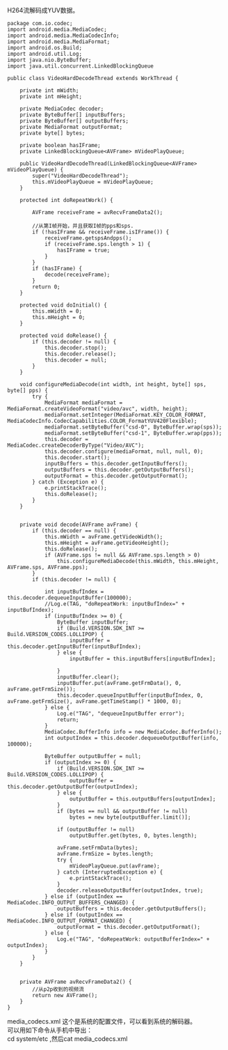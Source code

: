 H264流解码成YUV数据。

    
    package com.io.codec;
    import android.media.MediaCodec;
    import android.media.MediaCodecInfo;
    import android.media.MediaFormat;
    import android.os.Build;
    import android.util.Log;
    import java.nio.ByteBuffer;
    import java.util.concurrent.LinkedBlockingQueue

    public class VideoHardDecodeThread extends WorkThread {

        private int mWidth;
        private int mHeight;

        private MediaCodec decoder;
        private ByteBuffer[] inputBuffers;
        private ByteBuffer[] outputBuffers;
        private MediaFormat outputFormat;
        private byte[] bytes;

        private boolean hasIFrame;
        private LinkedBlockingQueue<AVFrame> mVideoPlayQueue;

        public VideoHardDecodeThread(LinkedBlockingQueue<AVFrame> mVideoPlayQueue) {
            super("VideoHardDecodeThread");
            this.mVideoPlayQueue = mVideoPlayQueue;
        }

        protected int doRepeatWork() {

            AVFrame receiveFrame = avRecvFrameData2();

            //从第I帧开始，并且获取I帧的pps和sps.
            if (!hasIFrame && receiveFrame.isIFrame()) {
                receiveFrame.getspsAndpps();
                if (receiveFrame.sps.length > 1) {
                    hasIFrame = true;
                }
            }
            if (hasIFrame) {
                decode(receiveFrame);
            }
            return 0;
        }

        protected void doInitial() {
            this.mWidth = 0;
            this.mHeight = 0;
        }

        protected void doRelease() {
            if (this.decoder != null) {
                this.decoder.stop();
                this.decoder.release();
                this.decoder = null;
            }
        }

        void configureMediaDecode(int width, int height, byte[] sps, byte[] pps) {
            try {
                MediaFormat mediaFormat = MediaFormat.createVideoFormat("video/avc", width, height);
                mediaFormat.setInteger(MediaFormat.KEY_COLOR_FORMAT, MediaCodecInfo.CodecCapabilities.COLOR_FormatYUV420Flexible);
                mediaFormat.setByteBuffer("csd-0", ByteBuffer.wrap(sps));
                mediaFormat.setByteBuffer("csd-1", ByteBuffer.wrap(pps));
                this.decoder = MediaCodec.createDecoderByType("Video/AVC");
                this.decoder.configure(mediaFormat, null, null, 0);
                this.decoder.start();
                inputBuffers = this.decoder.getInputBuffers();
                outputBuffers = this.decoder.getOutputBuffers();
                outputFormat = this.decoder.getOutputFormat();
            } catch (Exception e) {
                e.printStackTrace();
                this.doRelease();
            }
        }


        private void decode(AVFrame avFrame) {
            if (this.decoder == null) {
                this.mWidth = avFrame.getVideoWidth();
                this.mHeight = avFrame.getVideoHeight();
                this.doRelease();
                if (AVFrame.sps != null && AVFrame.sps.length > 0)
                    this.configureMediaDecode(this.mWidth, this.mHeight, AVFrame.sps, AVFrame.pps);
            }
            if (this.decoder != null) {

                int inputBufIndex = this.decoder.dequeueInputBuffer(100000);
                //Log.e(TAG, "doRepeatWork: inputBufIndex=" + inputBufIndex);
                if (inputBufIndex >= 0) {
                    ByteBuffer inputBuffer;
                    if (Build.VERSION.SDK_INT >= Build.VERSION_CODES.LOLLIPOP) {
                        inputBuffer = this.decoder.getInputBuffer(inputBufIndex);
                    } else {
                        inputBuffer = this.inputBuffers[inputBufIndex];

                    }
                    inputBuffer.clear();
                    inputBuffer.put(avFrame.getFrmData(), 0, avFrame.getFrmSize());
                    this.decoder.queueInputBuffer(inputBufIndex, 0, avFrame.getFrmSize(), avFrame.getTimeStamp() * 1000, 0);
                } else {
                    Log.e("TAG", "dequeueInputBuffer error");
                    return;
                }
                MediaCodec.BufferInfo info = new MediaCodec.BufferInfo();
                int outputIndex = this.decoder.dequeueOutputBuffer(info, 100000);

                ByteBuffer outputBuffer = null;
                if (outputIndex >= 0) {
                    if (Build.VERSION.SDK_INT >= Build.VERSION_CODES.LOLLIPOP) {
                        outputBuffer = this.decoder.getOutputBuffer(outputIndex);
                    } else {
                        outputBuffer = this.outputBuffers[outputIndex];
                    }
                    if (bytes == null && outputBuffer != null)
                        bytes = new byte[outputBuffer.limit()];

                    if (outputBuffer != null)
                        outputBuffer.get(bytes, 0, bytes.length);

                    avFrame.setFrmData(bytes);
                    avFrame.frmSize = bytes.length;
                    try {
                        mVideoPlayQueue.put(avFrame);
                    } catch (InterruptedException e) {
                        e.printStackTrace();
                    }
                    decoder.releaseOutputBuffer(outputIndex, true);
                } else if (outputIndex == MediaCodec.INFO_OUTPUT_BUFFERS_CHANGED) {
                    outputBuffers = this.decoder.getOutputBuffers();
                } else if (outputIndex == MediaCodec.INFO_OUTPUT_FORMAT_CHANGED) {
                    outputFormat = this.decoder.getOutputFormat();
                } else {
                    Log.e("TAG", "doRepeatWork: outputBufferIndex=" + outputIndex);
                }
            }
        }


        private AVFrame avRecvFrameData2() {
            //从p2p收到的视频流
            return new AVFrame();
        }
    }

 media_codecs.xml 这个是系统的配置文件，可以看到系统的解码器。  
 可以用如下命令从手机中导出：  
 cd system/etc ,然后cat media_codecs.xml
